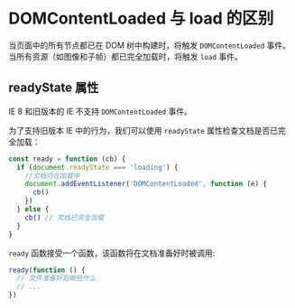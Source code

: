 # DOMContentLoaded 与 load 的区别

当页面中的所有节点都已在 DOM 树中构建时，将触发 `DOMContentLoaded` 事件。当所有资源（如图像和子帧）都已完全加载时，将触发 `load` 事件。

## readyState 属性

IE 8 和旧版本的 IE 不支持 `DOMContentLoaded` 事件。

为了支持旧版本 IE 中的行为，我们可以使用 `readyState` 属性检查文档是否已完全加载：

```js
const ready = function (cb) {
  if (document.readyState === 'loading') {
    //文档仍在加载中
    document.addEventListener('DOMContentLoaded', function (e) {
      cb()
    })
  } else {
    cb() // 文档已完全加载
  }
}
```

`ready` 函数接受一个函数，该函数将在文档准备好时被调用:

```js
ready(function () {
  // 文件准备好后做些什么
  // ...
})
```
